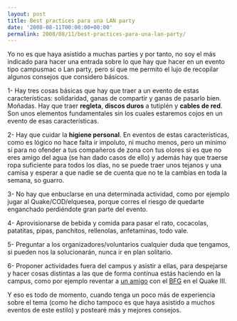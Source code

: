 ```yaml
---
layout: post
title: Best practices para una LAN party
date: '2008-08-11T00:00:00+00:00'
permalink: 2008/08/11/best-practices-para-una-lan-party/
---
```

Yo no es que haya asistido a muchas parties y por tanto, no soy el más indicado para hacer una entrada sobre lo que hay que hacer en un evento tipo campusmac o Lan party, pero sí que me permito el lujo de recopilar algunos consejos que considero básicos.

1- Hay tres cosas básicas que hay que traer a un evento de estas características: solidaridad, ganas de compartir y ganas de pasarlo bien. Moñadas. Hay que traer <strong>regleta</strong>, <strong>discos duros</strong> a tutiplén y <strong>cables de red</strong>. Son unos elementos fundamentales sin los cuales estaremos cojos en un evento de esas características.

2- Hay que cuidar la <strong>higiene personal</strong>. En eventos de estas características, como es lógico no hace falta ir impoluto, ni mucho menos, pero un mínimo sí para no ofender a tus compañeros de zona con tus olores si es que no eres amigo del agua (se han dado casos de ello) y además hay que traerse ropa suficiente para todos los días, no se puede traer unos tejanos y una camisa y esperar a que nadie se de cuenta que no te la cambias en toda la semana, so guarro.

3- No hay que enbuclarse en una determinada actividad, como por ejemplo jugar al Quake/COD/elquesea, porque corres el riesgo de quedarte enganchado perdiéndote gran parte del evento.

4- Aprovisionarse de bebida y comida para pasar el rato, cocacolas, patatitas, pipas, panchitos, rellenolas, anfetaminas, todo vale. 

5- Preguntar a los organizadores/voluntarios cualquier duda que tengamos, si pueden nos la solucionarán, nunca ir en plan solitario.

6- Proponer actividades fuera del campus y asistir a ellas, para despejarse y hacer cosas distintas a las que de forma contínua estás haciendo en la campus, como por ejemplo reventar a <a href="http://intemperie79.wordpress.com/">un amigo</a> con el <a href="http://en.wikipedia.org/wiki/BFG_9000">BFG</a> en el Quake III. 

Y eso es todo de momento, cuando tenga un poco más de experiencia sobre el tema (como he dicho tampoco es que haya asistido a muchos eventos de este estilo) y postearé más y mejores consejos. 
